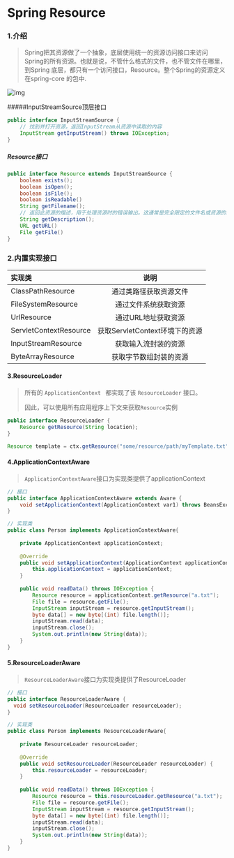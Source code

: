 # Spring Resource



### 1.介绍

> Spring把其资源做了一个抽象，底层使用统一的资源访问接口来访问Spring的所有资源。也就是说，不管什么格式的文件，也不管文件在哪里，到Spring 底层，都只有一个访问接口，Resource。整个Spring的资源定义在spring-core 的包中.

![img](https://img-blog.csdn.net/20170912130741254?watermark/2/text/aHR0cDovL2Jsb2cuY3Nkbi5uZXQvZnl6THVja3kyMDE1/font/5a6L5L2T/fontsize/400/fill/I0JBQkFCMA==/dissolve/70/gravity/Center)

#####InputStreamSource顶层接口

```Java
public interface InputStreamSource {
    // 找到并打开资源，返回InputStream从资源中读取的内容
    InputStream getInputStream() throws IOException;
}
```

##### Resource接口

```java
public interface Resource extends InputStreamSource {
    boolean exists();
    boolean isOpen();
    boolean isFile();
    boolean isReadable()
    String getFilename();
    // 返回此资源的描述，用于处理资源时的错误输出。这通常是完全限定的文件名或资源的实际URL
    String getDescription(); 
    URL getURL() 
    File getFile()
}
```

### 2.内置实现接口

| 实现类                 |              说明              |
| :--------------------- | :----------------------------: |
| ClassPathResource      |     通过类路径获取资源文件     |
| FileSystemResource     |      通过文件系统获取资源      |
| UrlResource            |      通过URL地址获取资源       |
| ServletContextResource | 获取ServletContext环境下的资源 |
| InputStreamResource    |      获取输入流封装的资源      |
| ByteArrayResource      |     获取字节数组封装的资源     |

#### 3.ResourceLoader

> 所有的   `ApplicationContext `  都实现了该  `ResourceLoader`  接口。
>
> 因此，可以使用所有应用程序上下文来获取`Resource`实例

```java
public interface ResourceLoader {
    Resource getResource(String location);
}
```

```java
Resource template = ctx.getResource("some/resource/path/myTemplate.txt");
```

#### 4.ApplicationContextAware

>`ApplicationContextAware`接口为实现类提供了applicationContext

```java
// 接口
public interface ApplicationContextAware extends Aware {
    void setApplicationContext(ApplicationContext var1) throws BeansException;
}
```



```java
// 实现类
public class Person implements ApplicationContextAware{
    
	private ApplicationContext applicationContext;
    
    @Override
    public void setApplicationContext(ApplicationContext applicationContext) throws BeansException {
        this.applicationContext = applicationContext;
    }
    
    public void readData() throws IOException {
        Resource resource = applicationContext.getResource("a.txt");
        File file = resource.getFile();
        InputStream inputStream = resource.getInputStream();
        byte data[] = new byte[(int) file.length()];
        inputStream.read(data);
        inputStream.close();
        System.out.println(new String(data));
    }
}
```



#### 5.ResourceLoaderAware

> `ResourceLoaderAware`接口为实现类提供了ResourceLoader

```java
// 接口
public interface ResourceLoaderAware {   
  void setResourceLoader(ResourceLoader resourceLoader);
}
```

```java
// 实现类
public class Person implements ResourceLoaderAware{
    
    private ResourceLoader resourceLoader;
    
	@Override
    public void setResourceLoader(ResourceLoader resourceLoader) {
        this.resourceLoader = resourceLoader;
    }
    
    public void readData() throws IOException {
        Resource resource = this.resourceLoader.getResource("a.txt");
        File file = resource.getFile();
        InputStream inputStream = resource.getInputStream();
        byte data[] = new byte[(int) file.length()];
        inputStream.read(data);
        inputStream.close();
        System.out.println(new String(data));
    }
}

```

